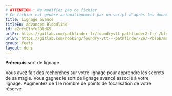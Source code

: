 ```yaml
---
# ATTENTION : Ne modifiez pas ce fichier
# Ce fichier est généré automatiquement par un script d'après les données du module Foundry VTT officiel et de sa traduction
title: Lignage avancé
titleEn: Advanced Bloodline
id: eZrftEihfuJBldG5
urlFr: https://gitlab.com/pathfinder-fr/foundryvtt-pathfinder2-fr/-/blob/master/data/feats/eZrftEihfuJBldG5.htm
urlEn: https://gitlab.com/hooking/foundry-vtt---pathfinder-2e/-/blob/master/packs/data/feats.db/advanced-bloodline.json
group: feats
layout: dons
---
```

**Prérequis** sort de lignage

Vous avez fait des recherches sur votre lignage pour apprendre les secrets de sa magie. Vous gagnez le sort de lignage avancé associé à votre lignage. Augmentez de 1 le nombre de points de focalisation de votre réserve


